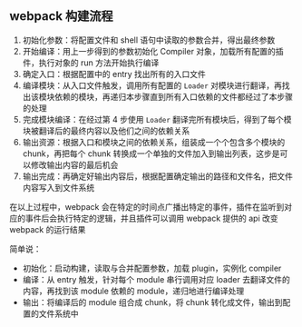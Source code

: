 ## webpack 构建流程

1. 初始化参数：将配置文件和 shell 语句中读取的参数合并，得出最终参数
2. 开始编译：用上一步得到的参数初始化 Compiler 对象，加载所有配置的插件，执行对象的 run 方法开始执行编译
3. 确定入口：根据配置中的 entry 找出所有的入口文件
4. 编译模块：从入口文件触发，调用所有配置的 `Loader` 对模块进行翻译，再找出该模块依赖的模块，再递归本步骤直到所有入口依赖的文件都经过了本步骤的处理
5. 完成模块编译：在经过第 4 步使用 `Loader` 翻译完所有模块后，得到了每个模块被翻译后的最终内容以及他们之间的依赖关系
6. 输出资源：根据入口和模块之间的依赖关系，组装成一个个包含多个模块的 chunk，再把每个 chunk 转换成一个单独的文件加入到输出列表，这步是可以修改输出内容的最后机会
7. 输出完成：再确定好输出内容后，根据配置确定输出的路径和文件名，把文件内容写入到文件系统

在以上过程中，webpack 会在特定的时间点广播出特定的事件，插件在监听到对应的事件后会执行特定的逻辑，并且插件可以调用 webpack 提供的 api 改变 webpack 的运行结果

简单说：

- 初始化：启动构建，读取与合并配置参数，加载 plugin，实例化 compiler
- 编译：从 entry 触发，针对每个 module 串行调用对应 loader 去翻译文件的内容，再找到该 module 依赖的 module，递归地进行编译处理
- 输出：将编译后的 module 组合成 chunk，将 chunk 转化成文件，输出到配置的文件系统中
